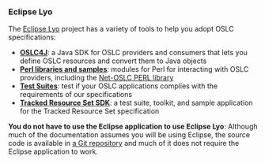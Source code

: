 ### Eclipse Lyo

The [Eclipse Lyo](http://www.eclipse.org/lyo/) project has a variety of tools to help you adopt OSLC specifications:

- [**OSLC4J**](http://wiki.eclipse.org/Lyo/LyoOSLC4J): a Java SDK for OSLC providers and consumers that lets you define OSLC resources and convert them to Java objects
- [**Perl libraries and samples**](http://wiki.eclipse.org/Lyo/LyoPerl): modules for Perl for interacting with OSLC providers, including the [Net-OSLC PERL library](http://arroway.github.com/Net-OSLC-CM/)
- [**Test Suites**](http://wiki.eclipse.org/Lyo/LyoTestSuite): test if your OSLC applications complies with the requirements of our specifications
- [**Tracked Resource Set SDK**](http://wiki.eclipse.org/Lyo/TRSSDK): a test suite, toolkit, and sample application for the Tracked Resource Set specification

<div class="callout-box"><strong>You do not have to use the Eclipse application to use Eclipse Lyo</strong>: Although much of the documentation assumes you will be using Eclipse, the source code is available in <a href="http://git.eclipse.org/c/?q=lyo">a Git repository</a> and much of it does not require the Eclipse application to work.</div>


